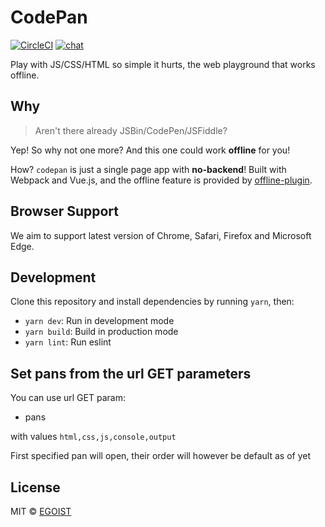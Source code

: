 # CodePan

[![CircleCI](https://circleci.com/gh/egoist/codepan/tree/master.svg?style=shield&circle-token=e811a08d6464123dd65d2dcd52f62806bf9e37fc)](https://circleci.com/gh/egoist/codepan/tree/master) [![chat](https://img.shields.io/badge/chat-on%20discord-7289DA.svg?style=flat)](https://chat.egoist.moe)

Play with JS/CSS/HTML so simple it hurts, the web playground that works offline.

## Why

> Aren't there already JSBin/CodePen/JSFiddle?

Yep! So why not one more? And this one could work **offline** for you!

How? `codepan` is just a single page app with **no-backend**! Built with Webpack and Vue.js, and the offline feature is provided by [offline-plugin](https://github.com/NekR/offline-plugin).

## Browser Support

We aim to support latest version of Chrome, Safari, Firefox and Microsoft Edge.

## Development

Clone this repository and install dependencies by running `yarn`, then:

- `yarn dev`: Run in development mode
- `yarn build`: Build in production mode
- `yarn lint`: Run eslint

## Set pans from the url GET parameters

You can use url GET param:

* pans

with values `html,css,js,console,output`

First specified pan will open, their order will however be default as of yet

## License

MIT &copy; [EGOIST](https://github.com/egoist)
